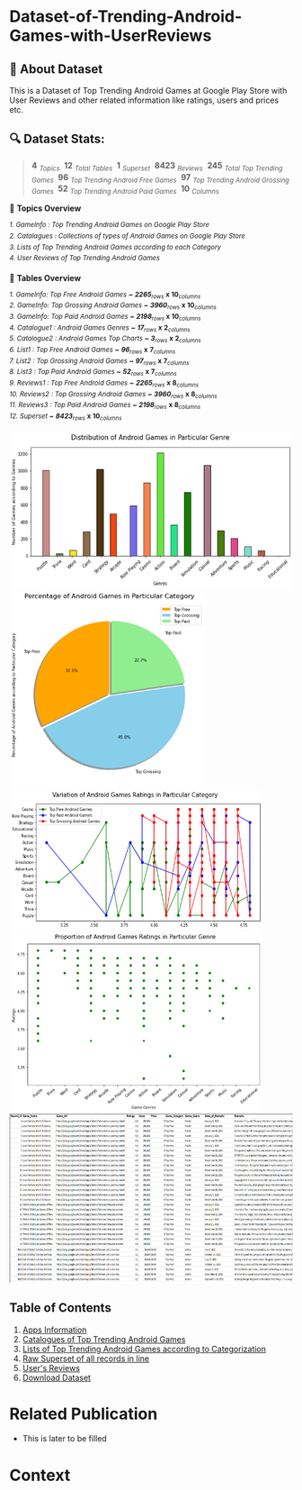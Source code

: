 # Dataset-of-Trending-Android-Games-with-UserReviews
## 📎 About Dataset
This is a Dataset of Top Trending Android Games at Google Play Store with User Reviews and other related information like ratings, users and prices etc.
 
## 🔍 Dataset Stats: 
> **4** <sub>*Topics*</sub> &nbsp;**12** <sub>*Total Tables*</sub> &nbsp;**1** <sub>*Superset*</sub> &nbsp;**8423** <sub>*Reviews*</sub> &nbsp;**245** <sub>*Total Top Trending Games*</sub> &nbsp;**96** <sub>*Top Trending Android Free Games*</sub> &nbsp;**97** <sub>*Top Trending Android Grossing Games*</sub> &nbsp;**52** <sub>*Top Trending Android Paid Games*</sub> &nbsp;**10** <sub>*Columns*</sub> &nbsp;

🚧 **Topics Overview**

<sup>*1. GameInfo : Top Trending Android Games on Google Play Store*</sup><br />
<sup>*2. Catalagues : Collections of types of Android Games on Google Play Store*</sup><br />
<sup>*3. Lists of Top Trending Android Games according to each Category*</sup><br />
<sup>*4. User Reviews of Top Trending Android Games*</sup><br />

🚥 **Tables Overview**

<sup>*1. GameInfo: Top Free Android Games **~** **2265**<sub>*rows** **x** **10**<sub>*columns*</sub></sup><br />
<sup>*2. GameInfo: Top Grossing Android Games **~** **3960**<sub>*rows** **x** **10**<sub>*columns*</sub></sup><br />
<sup>*3. GameInfo: Top Paid Android Games **~** **2198**<sub>*rows** **x** **10**<sub>*columns*</sub></sup><br />
<sup>*4. Catalogue1 : Android Games Genres **~** **17**<sub>*rows** **x** **2**<sub>*columns*</sub></sup><br />
<sup>*5. Catalogue2 : Android Games Top Charts **~** **3**<sub>*rows** **x** **2**<sub>*columns*</sub></sup><br />
<sup>*6. List1 : Top Free Android Games **~** **96**<sub>*rows** **x** **7**<sub>*columns*</sub></sup><br />
<sup>*7. List2 : Top Grossing Android Games **~** **97**<sub>*rows** **x** **7**<sub>*columns*</sub></sup><br /> 
<sup>*8. List3 : Top Paid Android Games **~** **52**<sub>*rows** **x** **7**<sub>*columns*</sub></sup><br /> 
<sup>*9. Reviews1 : Top Free Android Games **~** **2265**<sub>*rows** **x** **8**<sub>*columns*</sub></sup><br />
<sup>*10. Reviews2 : Top Grossing Android Games **~** **3960**<sub>*rows** **x** **8**<sub>*columns*</sub></sup><br /> 
<sup>*11. Reviews3 : Top Paid Android Games **~** **2198**<sub>*rows** **x** **8**<sub>*columns*</sub></sup><br /> 
<sup>*12. Superset **~** **8423**<sub>*rows** **x** **10**<sub>*columns*</sub></sup><br /> 

<img src='Images/1.png' height = '280' width='550'>
<img src='Images/2.png' height = '350' width='350'>
<img src='Images/3.png' height = '250' width='450'>
<img src='Images/4.png' height = '320' width='450'>
<img src='Images/5.png' height = '300' width='900'>


## Table of Contents
1. [Apps Information](https://github.com/AndroidGamesResearch/Dataset-of-Trending-Android-Games-with-User-Reviews/tree/main/Dataset%20Jan%202022/App%20Info)
2. [Catalogues of Top Trending Android Games](https://github.com/AndroidGamesResearch/Dataset-of-Trending-Android-Games-with-User-Reviews/tree/main/Dataset%20Jan%202022/Catalogues)
3. [Lists of Top Trending Android Games according to Categorization](https://github.com/AndroidGamesResearch/Dataset-of-Trending-Android-Games-with-User-Reviews/tree/main/Dataset%20Jan%202022/Top%20Trending%20Android%20Games%20according%20to%20Categorization) 
4. [Raw Superset of all records in line](https://github.com/AndroidGamesResearch/Dataset-of-Trending-Android-Games-with-User-Reviews/blob/main/Dataset%20Jan%202022/Raw_Superset_of_allRecords.csv) 
5. [User's Reviews](https://github.com/AndroidGamesResearch/Dataset-of-Trending-Android-Games-with-User-Reviews/tree/main/Dataset%20Jan%202022/Reviews)
6. [Download Dataset](https://github.com/AndroidGamesResearch/Dataset-of-Trending-Android-Games-with-User-Reviews/tree/main/Dataset%20Jan%202022/Download)

# Related Publication 
- This is later to be filled 

# Context 
